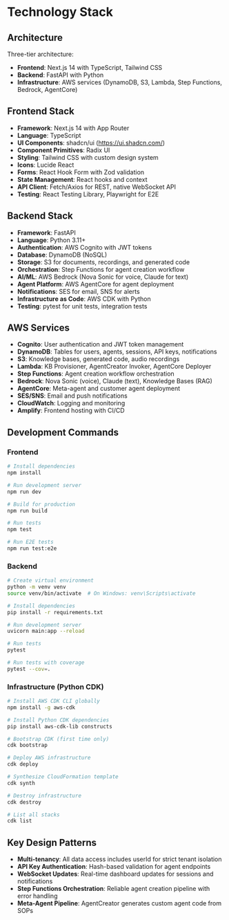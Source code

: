 # Technology Stack

## Architecture

Three-tier architecture:
- **Frontend**: Next.js 14 with TypeScript, Tailwind CSS
- **Backend**: FastAPI with Python
- **Infrastructure**: AWS services (DynamoDB, S3, Lambda, Step Functions, Bedrock, AgentCore)

## Frontend Stack

- **Framework**: Next.js 14 with App Router
- **Language**: TypeScript
- **UI Components**: shadcn/ui (https://ui.shadcn.com/)
- **Component Primitives**: Radix UI
- **Styling**: Tailwind CSS with custom design system
- **Icons**: Lucide React
- **Forms**: React Hook Form with Zod validation
- **State Management**: React hooks and context
- **API Client**: Fetch/Axios for REST, native WebSocket API
- **Testing**: React Testing Library, Playwright for E2E

## Backend Stack

- **Framework**: FastAPI
- **Language**: Python 3.11+
- **Authentication**: AWS Cognito with JWT tokens
- **Database**: DynamoDB (NoSQL)
- **Storage**: S3 for documents, recordings, and generated code
- **Orchestration**: Step Functions for agent creation workflow
- **AI/ML**: AWS Bedrock (Nova Sonic for voice, Claude for text)
- **Agent Platform**: AWS AgentCore for agent deployment
- **Notifications**: SES for email, SNS for alerts
- **Infrastructure as Code**: AWS CDK with Python
- **Testing**: pytest for unit tests, integration tests

## AWS Services

- **Cognito**: User authentication and JWT token management
- **DynamoDB**: Tables for users, agents, sessions, API keys, notifications
- **S3**: Knowledge bases, generated code, audio recordings
- **Lambda**: KB Provisioner, AgentCreator Invoker, AgentCore Deployer
- **Step Functions**: Agent creation workflow orchestration
- **Bedrock**: Nova Sonic (voice), Claude (text), Knowledge Bases (RAG)
- **AgentCore**: Meta-agent and customer agent deployment
- **SES/SNS**: Email and push notifications
- **CloudWatch**: Logging and monitoring
- **Amplify**: Frontend hosting with CI/CD

## Development Commands

### Frontend
```bash
# Install dependencies
npm install

# Run development server
npm run dev

# Build for production
npm run build

# Run tests
npm test

# Run E2E tests
npm run test:e2e
```

### Backend
```bash
# Create virtual environment
python -m venv venv
source venv/bin/activate  # On Windows: venv\Scripts\activate

# Install dependencies
pip install -r requirements.txt

# Run development server
uvicorn main:app --reload

# Run tests
pytest

# Run tests with coverage
pytest --cov=.
```

### Infrastructure (Python CDK)
```bash
# Install AWS CDK CLI globally
npm install -g aws-cdk

# Install Python CDK dependencies
pip install aws-cdk-lib constructs

# Bootstrap CDK (first time only)
cdk bootstrap

# Deploy AWS infrastructure
cdk deploy

# Synthesize CloudFormation template
cdk synth

# Destroy infrastructure
cdk destroy

# List all stacks
cdk list
```

## Key Design Patterns

- **Multi-tenancy**: All data access includes userId for strict tenant isolation
- **API Key Authentication**: Hash-based validation for agent endpoints
- **WebSocket Updates**: Real-time dashboard updates for sessions and notifications
- **Step Functions Orchestration**: Reliable agent creation pipeline with error handling
- **Meta-Agent Pipeline**: AgentCreator generates custom agent code from SOPs
